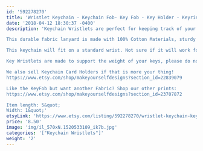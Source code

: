 ```yaml
---
id: '592278270'
title: 'Wristlet Keychain - Keychain Fob- Key Fob - Key Holder - Keyring - Gift for Her - Gift for Coworker - Teacher Gift'
date: '2018-04-12 18:30:37 -0400'
description: 'Keychain Wristlets are perfect for keeping track of your keys while grocery shopping, going to the gym, or running errands. Available in super fun and cute fabrics- they also make an awesome gift for teachers, coworkers, neighbors and friends!!

This durable fabric lanyard is made with 100% Cotton Materials, sturdy interfacing, and silver hardware. Pattern of the fabric will vary with each Key Fob- no two are identical.

This keychain will fit on a standard wrist. Not sure if it will work for you? Our Key Wristlets are made with a 12&quot; long piece of fabric, folded in half to create the look.

Key Wristlets are made to support the weight of your keys, please do not use this as a support for a purse or anything heavier than the average keychain.

We also sell Keychain Card Holders if that is more your thing! 
https://www.etsy.com/shop/makeyourselfdesigns?section_id=22839079

Like the KeyFob but want another Fabric? Shop our other prints:
https://www.etsy.com/shop/makeyourselfdesigns?section_id=23707872

Item length: 5&quot;
Width: 1&quot;'
etsyLink: 'https://www.etsy.com/listing/592278270/wristlet-keychain-keychain-fob-key-fob?utm_source=synctostaticsite&utm_medium=api&utm_campaign=api'
price: '8.50'
image: 'img/il_570xN.1520533109_ik7b.jpg'
categories: '["Keychain Wristlets"]'
weight: '2'
---
```

